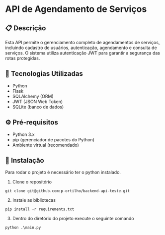 # API de Agendamento de Serviços

## 📋 Descrição

Esta API permite o gerenciamento completo de agendamentos de serviços, incluindo cadastro de usuários, autenticação, agendamento e consulta de serviços. O sistema utiliza autenticação JWT para garantir a segurança das rotas protegidas.

## 🚀 Tecnologias Utilizadas

- Python
- Flask
- SQLAlchemy (ORM)
- JWT (JSON Web Token)
- SQLite (banco de dados)

## ⚙️ Pré-requisitos

- Python 3.x
- pip (gerenciador de pacotes do Python)
- Ambiente virtual (recomendado)

## 🔧 Instalação

Para rodar o projeto é necessário ter o python instalado.

1. Clone o repositório
~~~
git clone git@github.com:p-ortilho/backend-api-teste.git
~~~
2. Instale as bibliotecas
~~~
pip install -r requirements.txt
~~~
3. Dentro do diretório do projeto execute o seguinte comando
~~~
python .\main.py
~~~

